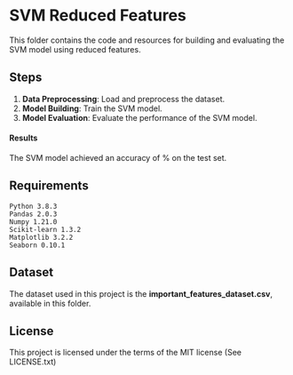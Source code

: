 # SVM Reduced Features

This folder contains the code and resources for building and evaluating the SVM model using reduced features.


## Steps

1. **Data Preprocessing**: Load and preprocess the dataset.
2. **Model Building**: Train the SVM model.
3. **Model Evaluation**: Evaluate the performance of the SVM model.



#### Results
The SVM model achieved an accuracy of % on the test set.


## Requirements

    Python 3.8.3
    Pandas 2.0.3
    Numpy 1.21.0
    Scikit-learn 1.3.2
    Matplotlib 3.2.2
    Seaborn 0.10.1


## Dataset

The dataset used in this project is the **important_features_dataset.csv**, available in this folder.


## License

This project is licensed under the terms of the MIT license (See LICENSE.txt)



